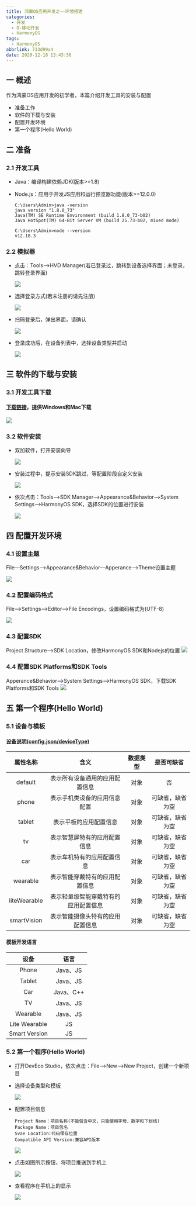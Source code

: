 ```yaml
---
title: 鸿蒙OS应用开发之——环境搭建
categories:
  - 开发
  - D-移动开发
  - HarmonyOS
tags:
  - HarmonyOS
abbrlink: 733d99a4
date: 2020-12-18 13:43:58
---
```

## 一 概述

作为鸿蒙OS应用开发的初学者，本篇介绍开发工具的安装与配置

* 准备工作
* 软件的下载与安装
* 配置开发环境
* 第一个程序(Hello World)

<!--more-->

## 二 准备

### 2.1 开发工具

* Java：编译构建依赖JDK(版本>=1.8)
* Node.js：应用于开发JS应用和运行预览器功能(版本>=12.0.0)

  ```
  C:\Users\Admin>java -version
  java version "1.8.0_73"
  Java(TM) SE Runtime Environment (build 1.8.0_73-b02)
  Java HotSpot(TM) 64-Bit Server VM (build 25.73-b02, mixed mode)
  
  C:\Users\Admin>node --version
  v12.18.3
  ```
### 2.2  模拟器

* 点击：Tools—>HVD Manager(若已登录过，跳转到设备选择界面；未登录，跳转登录界面)

  ![][00]
  
* 选择登录方式(若未注册的请先注册)

  ![][01]
  
* 扫码登录后，弹出界面，请确认

  ![][02]
  
* 登录成功后，在设备列表中，选择设备类型并启动

  ![][03]


## 三 软件的下载与安装


### 3.1 开发工具下载

#### [下载链接][21]，提供Windows和Mac下载
![][04]

### 3.2 软件安装

* 双加软件，打开安装向导

  ![][05]
  
* 安装过程中，提示安装SDK跳过，等配置阶段自定义安装

  ![][06]
  
* 依次点击：Tools—>SDK Manager—>Appearance&Behavior—>System Settings—>HarmonyOS SDK，选择SDK的位置进行安装

  ![][07]

## 四 配置开发环境

### 4.1 设置主题

File—Settings—>Appearance&Behavior—Apperance—>Theme设置主题

![][08]

### 4.2 配置编码格式

File—>Settings—>Editor—>File Encodings，设置编码格式为(UTF-8)

![][09]

### 4.3 配置SDK

Project Structure—>SDK Location，修改HarmonyOS SDK和Nodejs的位置
![][10]

### 4.4 配置SDK Platforms和SDK Tools

Apperance&Behavior—>System Settings—>HarmonyOS SDK，下载SDK Platforms和SDK Tools
![][11]

## 五 第一个程序(Hello World)

### 5.1 设备与模板

#### [设备说明(config.json/deviceType)][22]

| **属性名称** |               **含义**               | **数据类型** |  **是否可缺省**  |
| :----------: | :----------------------------------: | :----------: | :--------------: |
|   default    |    表示所有设备通用的应用配置信息    |     对象     |        否        |
|    phone     |     表示手机类设备的应用信息配置     |     对象     | 可缺省，缺省为空 |
|    tablet    |        表示平板的应用配置信息        |     对象     | 可缺省，缺省为空 |
|      tv      |     表示智慧屏特有的应用配置信息     |     对象     | 可缺省，缺省为空 |
|     car      |      表示车机特有的应用配置信息      |     对象     | 可缺省，缺省为空 |
|   wearable   |    表示智能穿戴特有的应用配置信息    |     对象     | 可缺省，缺省为空 |
| liteWearable | 表示轻量级智能穿戴特有的应用配置信息 |     对象     | 可缺省，缺省为空 |
| smartVision  |   表示智能摄像头特有的应用配置信息   |     对象     | 可缺省，缺省为空 |

#### 模板开发语言

|     设备      |   语言    |
| :-----------: | :-------: |
|     Phone     | Java、JS  |
|    Tablet     | Java、JS  |
|      Car      | Java、C++ |
|      TV       | Java、JS  |
|   Wearable    | Java、JS  |
| Lite Wearable |    JS     |
| Smart Version |    JS     |

### 5.2 第一个程序(Hello World)

* 打开DevEco Studio，依次点击：File—>New—>New Project，创建一个新项目

* 选择设备类型和模板

  ![][12]
  
* 配置项目信息

  ```
  Project Name：项目名称(不能包含中文，只能使用字母、数字和下划线)
  Package Name：项目包名
  Svae Location:代码保存位置
  Compatible API Version:兼容API版本
  ```

  ![][13]
  
* 点击如图所示按钮，将项目推送到手机上

  ![][14]
  
* 查看程序在手机上的显示

  ![][15]



[00]:https://cdn.jsdelivr.net/gh/PGzxc/CDN/blog-hmos/hmos-hvd-manager-start-tools.png
[01]:https://cdn.jsdelivr.net/gh/PGzxc/CDN/blog-hmos/hmos-tools-svd-login.png
[02]:https://cdn.jsdelivr.net/gh/PGzxc/CDN/blog-hmos/hmos-deveco-studio-login-allow.png
[03]:https://cdn.jsdelivr.net/gh/PGzxc/CDN/blog-hmos/hmos-virtual-devices-start.png
[04]:https://cdn.jsdelivr.net/gh/PGzxc/CDN/blog-hmos/hmos-appearance-theme-setting.png
[05]:https://cdn.jsdelivr.net/gh/PGzxc/CDN/blog-hmos/hmos-software-install-setup.png
[06]:https://cdn.jsdelivr.net/gh/PGzxc/CDN/blog-hmos/hmos-software-sdk-install-jump.png
[07]:https://cdn.jsdelivr.net/gh/PGzxc/CDN/blog-hmos/hmos-software-sdk-edit-install.png
[08]:https://cdn.jsdelivr.net/gh/PGzxc/CDN/blog-hmos/hmos-software-sdk-edit-install.png
[09]:https://cdn.jsdelivr.net/gh/PGzxc/CDN/blog-hmos/hmos-file-encodings-utf8.png
[10]:https://cdn.jsdelivr.net/gh/PGzxc/CDN/blog-hmos/hmos-project-structure-sdk-node.png
[11]:https://cdn.jsdelivr.net/gh/PGzxc/CDN/blog-hmos/hmos-sdk-sdktools.png
[12]:https://cdn.jsdelivr.net/gh/PGzxc/CDN/blog-hmos/hmos-create-device-template-choice.png
[13]:https://cdn.jsdelivr.net/gh/PGzxc/CDN/blog-hmos/hmos-create-configure-project.png
[14]:https://cdn.jsdelivr.net/gh/PGzxc/CDN/blog-hmos/hmos-create-project-run-device.png
[15]:https://cdn.jsdelivr.net/gh/PGzxc/CDN/blog-hmos/hmos-create-project-run-effect.png

[21]:https://developer.harmonyos.com/cn/develop/deveco-studio#download
[22]:https://developer.harmonyos.com/cn/docs/documentation/doc-guides/basic-config-file-elements-0000000000034463#ZH-CN_TOPIC_0000001050708780__table29242051154512